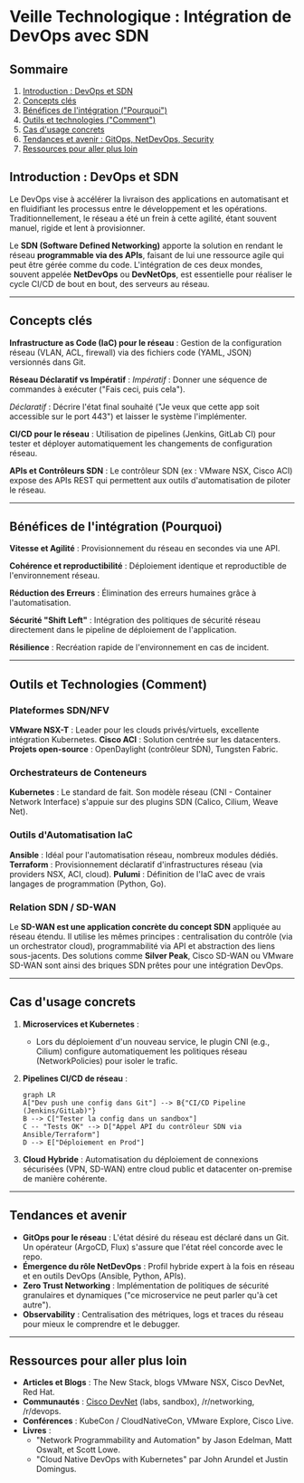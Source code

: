 # Veille Technologique : Intégration de DevOps avec SDN

## Sommaire

1.  [Introduction : DevOps et SDN](#introduction--devops-et-sdn)
2.  [Concepts clés](#concepts-clés)
3.  [Bénéfices de l'intégration ("Pourquoi")](#bénéfices-de-lintégration-pourquoi)
4.  [Outils et technologies ("Comment")](#outils-et-technologies-comment)
5.  [Cas d'usage concrets](#cas-dusage-concrets)
6.  [Tendances et avenir : GitOps, NetDevOps, Security](#tendances-et-avenir--gitops-netdevops-security)
7.  [Ressources pour aller plus loin](#ressources-pour-aller-plus-loin)

## Introduction : DevOps et SDN

Le DevOps vise à accélérer la livraison des applications en automatisant et en fluidifiant les processus entre le développement et les opérations. Traditionnellement, le réseau a été un frein à cette agilité, étant souvent manuel, rigide et lent à provisionner.

Le **SDN (Software Defined Networking)** apporte la solution en rendant le réseau **programmable via des APIs**, faisant de lui une ressource agile qui peut être gérée comme du code. L'intégration de ces deux mondes, souvent appelée **NetDevOps** ou **DevNetOps**, est essentielle pour réaliser le cycle CI/CD de bout en bout, des serveurs au réseau.

---

## Concepts clés

**Infrastructure as Code (IaC) pour le réseau** : Gestion de la configuration réseau (VLAN, ACL, firewall) via des fichiers code (YAML, JSON) versionnés dans Git.

**Réseau Déclaratif vs Impératif** :
*Impératif* : Donner une séquence de commandes à exécuter ("Fais ceci, puis cela").

*Déclaratif* : Décrire l'état final souhaité ("Je veux que cette app soit accessible sur le port 443") et laisser le système l'implémenter.

**CI/CD pour le réseau** : Utilisation de pipelines (Jenkins, GitLab CI) pour tester et déployer automatiquement les changements de configuration réseau.

**APIs et Contrôleurs SDN** : Le contrôleur SDN (ex : VMware NSX, Cisco ACI) expose des APIs REST qui permettent aux outils d'automatisation de piloter le réseau.

---

## Bénéfices de l'intégration (Pourquoi)

**Vitesse et Agilité** : Provisionnement du réseau en secondes via une API.

**Cohérence et reproductibilité** : Déploiement identique et reproductible de l'environnement réseau.

**Réduction des Erreurs** : Élimination des erreurs humaines grâce à l'automatisation.

**Sécurité "Shift Left"** : Intégration des politiques de sécurité réseau directement dans le pipeline de déploiement de l'application.

**Résilience** : Recréation rapide de l'environnement en cas de incident.

---

## Outils et Technologies (Comment)

### Plateformes SDN/NFV
**VMware NSX-T** : Leader pour les clouds privés/virtuels, excellente intégration Kubernetes.
**Cisco ACI** : Solution centrée sur les datacenters.
**Projets open-source** : OpenDaylight (contrôleur SDN), Tungsten Fabric.

### Orchestrateurs de Conteneurs
**Kubernetes** : Le standard de fait. Son modèle réseau (CNI - Container Network Interface) s'appuie sur des plugins SDN (Calico, Cilium, Weave Net).

### Outils d'Automatisation IaC
**Ansible** : Idéal pour l'automatisation réseau, nombreux modules dédiés.
**Terraform** : Provisionnement déclaratif d'infrastructures réseau (via providers NSX, ACI, cloud).
**Pulumi** : Définition de l'IaC avec de vrais langages de programmation (Python, Go).

### Relation SDN / SD-WAN
Le **SD-WAN est une application concrète du concept SDN** appliquée au réseau étendu. Il utilise les mêmes principes : centralisation du contrôle (via un orchestrator cloud), programmabilité via API et abstraction des liens sous-jacents. Des solutions comme **Silver Peak**, Cisco SD-WAN ou VMware SD-WAN sont ainsi des briques SDN prêtes pour une intégration DevOps.

---

## Cas d'usage concrets

1.  **Microservices et Kubernetes** :
    *   Lors du déploiement d'un nouveau service, le plugin CNI (e.g., Cilium) configure automatiquement les politiques réseau (NetworkPolicies) pour isoler le trafic.

2.  **Pipelines CI/CD de réseau** :
    ```mermaid
    graph LR
    A["Dev push une config dans Git"] --> B{"CI/CD Pipeline (Jenkins/GitLab)"}
    B --> C["Tester la config dans un sandbox"]
    C -- "Tests OK" --> D["Appel API du contrôleur SDN via Ansible/Terraform"]
    D --> E["Déploiement en Prod"]
    ```

3.  **Cloud Hybride** : Automatisation du déploiement de connexions sécurisées (VPN, SD-WAN) entre cloud public et datacenter on-premise de manière cohérente.

---

## Tendances et avenir

- **GitOps pour le réseau** : L'état désiré du réseau est déclaré dans un Git. Un opérateur (ArgoCD, Flux) s'assure que l'état réel concorde avec le repo.
- **Émergence du rôle NetDevOps** : Profil hybride expert à la fois en réseau et en outils DevOps (Ansible, Python, APIs).
- **Zero Trust Networking** : Implémentation de politiques de sécurité granulaires et dynamiques ("ce microservice ne peut parler qu'à cet autre").
- **Observability** : Centralisation des métriques, logs et traces du réseau pour mieux le comprendre et le debugger.

---

## Ressources pour aller plus loin

- **Articles et Blogs** : The New Stack, blogs VMware NSX, Cisco DevNet, Red Hat.
- **Communautés** : [Cisco DevNet](https://developer.cisco.com/) (labs, sandbox), /r/networking, /r/devops.
- **Conférences** : KubeCon / CloudNativeCon, VMware Explore, Cisco Live.
- **Livres** :
  - "Network Programmability and Automation" by Jason Edelman, Matt Oswalt, et Scott Lowe.
  - "Cloud Native DevOps with Kubernetes" par John Arundel et Justin Domingus.
